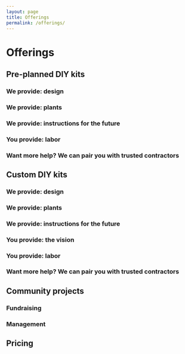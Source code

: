 ```yaml
---
layout: page
title: Offerings
permalink: /offerings/
---
```


# Offerings


## Pre-planned DIY kits

### We provide: design

### We provide: plants

### We provide: instructions for the future

### You provide: labor

### Want more help? We can pair you with trusted contractors



## Custom DIY kits

### We provide: design

### We provide: plants

### We provide: instructions for the future

### You provide: the vision

### You provide: labor

### Want more help? We can pair you with trusted contractors



## Community projects

### Fundraising

### Management


## Pricing